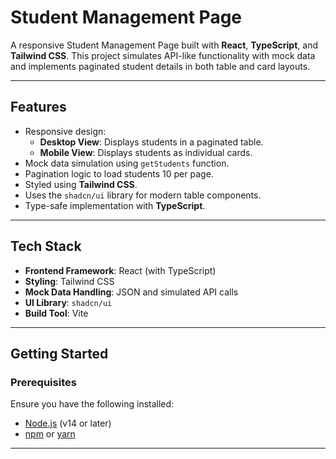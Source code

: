 # **Student Management Page**

A responsive Student Management Page built with **React**, **TypeScript**, and **Tailwind CSS**. This project simulates API-like functionality with mock data and implements paginated student details in both table and card layouts.

---

## **Features**
- Responsive design:
  - **Desktop View**: Displays students in a paginated table.
  - **Mobile View**: Displays students as individual cards.
- Mock data simulation using `getStudents` function.
- Pagination logic to load students 10 per page.
- Styled using **Tailwind CSS**.
- Uses the `shadcn/ui` library for modern table components.
- Type-safe implementation with **TypeScript**.

---

## **Tech Stack**
- **Frontend Framework**: React (with TypeScript)
- **Styling**: Tailwind CSS
- **Mock Data Handling**: JSON and simulated API calls
- **UI Library**: `shadcn/ui`
- **Build Tool**: Vite

---

## **Getting Started**

### Prerequisites
Ensure you have the following installed:
- [Node.js](https://nodejs.org/) (v14 or later)
- [npm](https://www.npmjs.com/) or [yarn](https://yarnpkg.com/)

---
